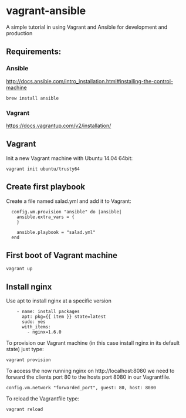 vagrant-ansible
===============

A simple tutorial in using Vagrant and Ansible for development and production

## Requirements:

### Ansible
http://docs.ansible.com/intro_installation.html#installing-the-control-machine
```
brew install ansible
```

### Vagrant
https://docs.vagrantup.com/v2/installation/

## Vagrant

Init a new Vagrant machine with Ubuntu 14.04 64bit:
```
vagrant init ubuntu/trusty64
```

## Create first playbook
Create a file named salad.yml and add it to Vagrant:
```
  config.vm.provision "ansible" do |ansible|
    ansible.extra_vars = {
    }

    ansible.playbook = "salad.yml"
  end
```

## First boot of Vagrant machine
```
vagrant up
```

## Install nginx

Use apt to install nginx at a specific version
```
    - name: install packages
      apt: pkg={{ item }} state=latest
      sudo: yes
      with_items:
        - nginx=1.6.0
```

To provision our Vagrant machine (in this case install nginx in its default state) just type:
```
vagrant provision
```

To access the now running nginx on http://localhost:8080 we need to forward the clients port 80 to the hosts port 8080 in our Vagrantfile.
```
config.vm.network "forwarded_port", guest: 80, host: 8080

```
To reload the Vagrantfile type:
```
vagrant reload
```
